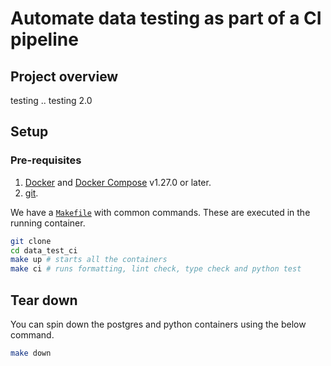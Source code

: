 # Automate data testing as part of a CI pipeline

## Project overview

testing 
..
testing 2.0

## Setup

### Pre-requisites

1. [Docker](https://docs.docker.com/engine/install/) and [Docker Compose](https://docs.docker.com/compose/install/) v1.27.0 or later.
2. [git](https://git-scm.com/book/en/v2/Getting-Started-Installing-Git).

We have a [`Makefile`](Makefile) with common commands. These are executed in the running container.

```bash
git clone
cd data_test_ci
make up # starts all the containers
make ci # runs formatting, lint check, type check and python test
```

## Tear down

You can spin down the postgres and python containers using the below command.

```bash
make down
```
